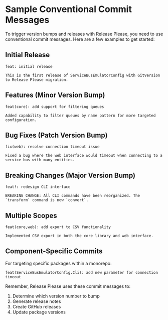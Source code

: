 # Sample Conventional Commit Messages

To trigger version bumps and releases with Release Please, you need to use conventional commit messages. Here are a few examples to get started:

## Initial Release

```
feat: initial release

This is the first release of ServiceBusEmulatorConfig with GitVersion to Release Please migration.
```

## Features (Minor Version Bump)

```
feat(core): add support for filtering queues

Added capability to filter queues by name pattern for more targeted configuration.
```

## Bug Fixes (Patch Version Bump)

```
fix(web): resolve connection timeout issue

Fixed a bug where the web interface would timeout when connecting to a service bus with many entities.
```

## Breaking Changes (Major Version Bump)

```
feat!: redesign CLI interface

BREAKING CHANGE: All CLI commands have been reorganized. The `transform` command is now `convert`.
```

## Multiple Scopes

```
feat(core,web): add export to CSV functionality

Implemented CSV export in both the core library and web interface.
```

## Component-Specific Commits

For targeting specific packages within a monorepo:

```
feat(ServiceBusEmulatorConfig.Cli): add new parameter for connection timeout
```

Remember, Release Please uses these commit messages to:
1. Determine which version number to bump
2. Generate release notes
3. Create GitHub releases
4. Update package versions

